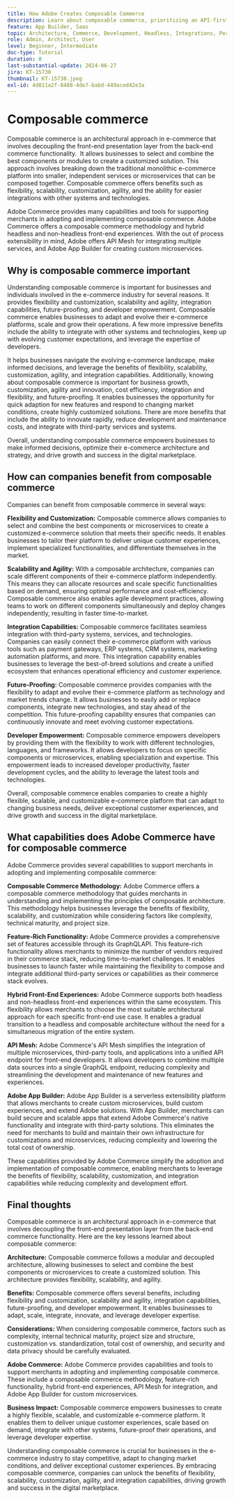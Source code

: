 ```yaml
---
title: How Adobe Creates Composable Commerce
description: Learn about composable commerce, prioritizing an API-first approach and implement a modular and service-oriented architecture.
feature: App Builder, Saas
topic: Architecture, Commerce, Development, Headless, Integrations, Performance, Personalization
role: Admin, Architect, User
level: Beginner, Intermediate
doc-type: Tutorial
duration: 0
last-substantial-update: 2024-06-27
jira: KT-15730
thumbnail: KT-15730.jpeg
exl-id: 4d811a2f-8488-4de7-babd-449aced42e3a
---
```

# Composable commerce

Composable commerce is an architectural approach in e-commerce that involves decoupling the front-end presentation layer from the back-end commerce functionality. ​ It allows businesses to select and combine the best components or modules to create a customized solution. This approach involves breaking down the traditional monolithic e-commerce platform into smaller, independent services or microservices that can be composed together. Composable commerce offers benefits such as flexibility, scalability, customization, agility, and the ability for easier integrations with other systems and technologies. 

Adobe Commerce provides many capabilities and tools for supporting merchants in adopting and implementing composable commerce. Adobe Commerce offers a composable commerce methodology and hybrid headless and non-headless front-end experiences. With the out of process extensibility in mind, Adobe offers API Mesh for integrating multiple services, and Adobe App Builder for creating custom microservices.

## Why is composable commerce important

Understanding composable commerce is important for businesses and individuals involved in the e-commerce industry for several reasons. It provides flexibility and customization, scalability and agility, integration capabilities, future-proofing, and developer empowerment. Composable commerce enables businesses to adapt and evolve their e-commerce platforms, scale and grow their operations. A few more impressive benefits include the ability to integrate with other systems and technologies, keep up with evolving customer expectations, and leverage the expertise of developers. 

It helps businesses navigate the evolving e-commerce landscape, make informed decisions, and leverage the benefits of flexibility, scalability, customization, agility, and integration capabilities. Additionally, knowing about composable commerce is important for business growth, customization, agility and innovation, cost efficiency, integration and flexibility, and future-proofing. It enables businesses the opportunity for quick adaption for new features and respond to changing market conditions, create highly customized solutions. There are more benefits that include the ability to innovate rapidly, reduce development and maintenance costs, and integrate with third-party services and systems. 

Overall, understanding composable commerce empowers businesses to make informed decisions, optimize their e-commerce architecture and strategy, and drive growth and success in the digital marketplace.

## How can companies benefit from composable commerce

Companies can benefit from composable commerce in several ways:

**Flexibility and Customization:** Composable commerce allows companies to select and combine the best components or microservices to create a customized e-commerce solution that meets their specific needs. It enables businesses to tailor their platform to deliver unique customer experiences, implement specialized functionalities, and differentiate themselves in the market. 

**Scalability and Agility:** With a composable architecture, companies can scale different components of their e-commerce platform independently. This means they can allocate resources and scale specific functionalities based on demand, ensuring optimal performance and cost-efficiency. Composable commerce also enables agile development practices, allowing teams to work on different components simultaneously and deploy changes independently, resulting in faster time-to-market.

**Integration Capabilities:** Composable commerce facilitates seamless integration with third-party systems, services, and technologies. Companies can easily connect their e-commerce platform with various tools such as payment gateways, ERP systems, CRM systems, marketing automation platforms, and more. This integration capability enables businesses to leverage the best-of-breed solutions and create a unified ecosystem that enhances operational efficiency and customer experience.

**Future-Proofing:** Composable commerce provides companies with the flexibility to adapt and evolve their e-commerce platform as technology and market trends change. It allows businesses to easily add or replace components, integrate new technologies, and stay ahead of the competition. This future-proofing capability ensures that companies can continuously innovate and meet evolving customer expectations.

**Developer Empowerment:** Composable commerce empowers developers by providing them with the flexibility to work with different technologies, languages, and frameworks. It allows developers to focus on specific components or microservices, enabling specialization and expertise. This empowerment leads to increased developer productivity, faster development cycles, and the ability to leverage the latest tools and technologies.

Overall, composable commerce enables companies to create a highly flexible, scalable, and customizable e-commerce platform that can adapt to changing business needs, deliver exceptional customer experiences, and drive growth and success in the digital marketplace.

## What capabilities does Adobe Commerce have for composable commerce

Adobe Commerce provides several capabilities to support merchants in adopting and implementing composable commerce:

**Composable Commerce Methodology:** Adobe Commerce offers a composable commerce methodology that guides merchants in understanding and implementing the principles of composable architecture. This methodology helps businesses leverage the benefits of flexibility, scalability, and customization while considering factors like complexity, technical maturity, and project size.

**Feature-Rich Functionality:** Adobe Commerce provides a comprehensive set of features accessible through its GraphQLAPI. This feature-rich functionality allows merchants to minimize the number of vendors required in their commerce stack, reducing time-to-market challenges. It enables businesses to launch faster while maintaining the flexibility to compose and integrate additional third-party services or capabilities as their commerce stack evolves.

**Hybrid Front-End Experiences:** Adobe Commerce supports both headless and non-headless front-end experiences within the same ecosystem. This flexibility allows merchants to choose the most suitable architectural approach for each specific front-end use case. It enables a gradual transition to a headless and composable architecture without the need for a simultaneous migration of the entire system.

**API Mesh:** Adobe Commerce's API Mesh simplifies the integration of multiple microservices, third-party tools, and applications into a unified API endpoint for front-end developers. It allows developers to combine multiple data sources into a single GraphQL endpoint, reducing complexity and streamlining the development and maintenance of new features and experiences.

**Adobe App Builder:** Adobe App Builder is a serverless extensibility platform that allows merchants to create custom microservices, build custom experiences, and extend Adobe solutions. With App Builder, merchants can build secure and scalable apps that extend Adobe Commerce's native functionality and integrate with third-party solutions. This eliminates the need for merchants to build and maintain their own infrastructure for customizations and microservices, reducing complexity and lowering the total cost of ownership.

These capabilities provided by Adobe Commerce simplify the adoption and implementation of composable commerce, enabling merchants to leverage the benefits of flexibility, scalability, customization, and integration capabilities while reducing complexity and development effort.

## Final thoughts

Composable commerce is an architectural approach in e-commerce that involves decoupling the front-end presentation layer from the back-end commerce functionality. Here are the key lessons learned about composable commerce:

**Architecture:** Composable commerce follows a modular and decoupled architecture, allowing businesses to select and combine the best components or microservices to create a customized solution. This architecture provides flexibility, scalability, and agility.

**Benefits:** Composable commerce offers several benefits, including flexibility and customization, scalability and agility, integration capabilities, future-proofing, and developer empowerment. It enables businesses to adapt, scale, integrate, innovate, and leverage developer expertise.

**Considerations:** When considering composable commerce, factors such as complexity, internal technical maturity, project size and structure, customization vs. standardization, total cost of ownership, and security and data privacy should be carefully evaluated.

**Adobe Commerce:** Adobe Commerce provides capabilities and tools to support merchants in adopting and implementing composable commerce. These include a composable commerce methodology, feature-rich functionality, hybrid front-end experiences, API Mesh for integration, and Adobe App Builder for custom microservices.

**Business Impact:** Composable commerce empowers businesses to create a highly flexible, scalable, and customizable e-commerce platform. It enables them to deliver unique customer experiences, scale based on demand, integrate with other systems, future-proof their operations, and leverage developer expertise.

Understanding composable commerce is crucial for businesses in the e-commerce industry to stay competitive, adapt to changing market conditions, and deliver exceptional customer experiences. By embracing composable commerce, companies can unlock the benefits of flexibility, scalability, customization, agility, and integration capabilities, driving growth and success in the digital marketplace.
